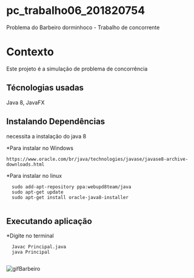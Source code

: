 # pc_trabalho06_201820754
 Problema do Barbeiro dorminhoco - Trabalho de concorrente 


# Contexto
Este projeto é a simulação de problema de concorrência 

## Técnologias usadas

Java 8, JavaFX

## Instalando Dependências

necessita a instalação do java 8

*Para instalar no Windows
```
https://www.oracle.com/br/java/technologies/javase/javase8-archive-downloads.html
  ```
*Para instalar no linux
```
  sudo add-apt-repository ppa:webupd8team/java
  sudo apt-get update
  sudo apt-get install oracle-java8-installer
  
  ```
## Executando aplicação

*Digite no terminal
```
  Javac Principal.java
  java Principal
  
  ```
  ![gifBarbeiro](https://user-images.githubusercontent.com/31856676/142026366-582d542e-dec2-4f6e-8775-6f99471b098a.gif)

  
  
